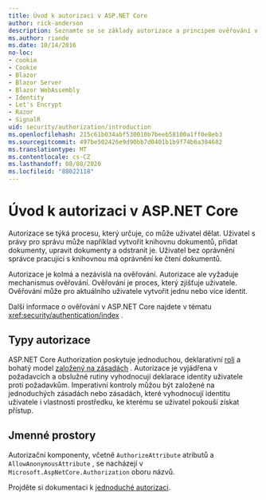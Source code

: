 ```yaml
---
title: Úvod k autorizaci v ASP.NET Core
author: rick-anderson
description: Seznamte se se základy autorizace a principem ověřování v aplikacích ASP.NET Core.
ms.author: riande
ms.date: 10/14/2016
no-loc:
- cookie
- Cookie
- Blazor
- Blazor Server
- Blazor WebAssembly
- Identity
- Let's Encrypt
- Razor
- SignalR
uid: security/authorization/introduction
ms.openlocfilehash: 215c61b034abf530010b7beeb58100a1ff0e8eb3
ms.sourcegitcommit: 497be502426e9d90bb7d0401b1b9f74b6a384682
ms.translationtype: MT
ms.contentlocale: cs-CZ
ms.lasthandoff: 08/08/2020
ms.locfileid: "88022118"
---
```

# <a name="introduction-to-authorization-in-aspnet-core"></a>Úvod k autorizaci v ASP.NET Core

<a name="security-authorization-introduction"></a>

Autorizace se týká procesu, který určuje, co může uživatel dělat. Uživatel s právy pro správu může například vytvořit knihovnu dokumentů, přidat dokumenty, upravit dokumenty a odstranit je. Uživatel bez oprávnění správce pracující s knihovnou má oprávnění ke čtení dokumentů.

Autorizace je kolmá a nezávislá na ověřování. Autorizace ale vyžaduje mechanismus ověřování. Ověřování je proces, který zjišťuje uživatele. Ověřování může pro aktuálního uživatele vytvořit jednu nebo více identit.

Další informace o ověřování v ASP.NET Core najdete v tématu <xref:security/authentication/index> .

## <a name="authorization-types"></a>Typy autorizace

ASP.NET Core Authorization poskytuje jednoduchou, deklarativní [roli](xref:security/authorization/roles) a bohatý model [založený na zásadách](xref:security/authorization/policies) . Autorizace je vyjádřena v požadavcích a obslužné rutiny vyhodnocují deklarace identity uživatele proti požadavkům. Imperativní kontroly můžou být založené na jednoduchých zásadách nebo zásadách, které vyhodnocují identitu uživatele i vlastnosti prostředku, ke kterému se uživatel pokouší získat přístup.

## <a name="namespaces"></a>Jmenné prostory

Autorizační komponenty, včetně `AuthorizeAttribute` atributů a `AllowAnonymousAttribute` , se nacházejí v `Microsoft.AspNetCore.Authorization` oboru názvů.

Projděte si dokumentaci k [jednoduché autorizaci](xref:security/authorization/simple).
